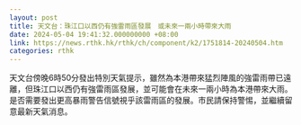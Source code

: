 ```yaml
---
layout: post
title: 天文台：珠江口以西仍有強雷雨區發展　或未來一兩小時帶來大雨
date: 2024-05-04 19:41:32.000000000 +08:00
link: https://news.rthk.hk/rthk/ch/component/k2/1751814-20240504.htm
categories: rthk
---
```


天文台傍晚6時50分發出特別天氣提示，雖然為本港帶來猛烈陣風的強雷雨帶已遠離，但珠江口以西仍有強雷雨區發展，並可能會在未來一兩小時為本港帶來大雨。是否需要發出更高暴雨警告信號視乎該雷雨區的發展。市民請保持警惕，並繼續留意最新天氣消息。
